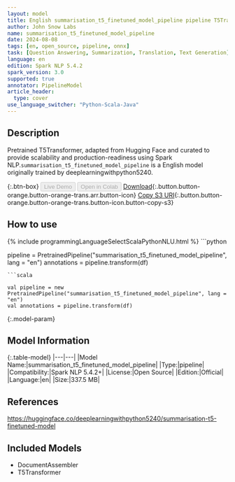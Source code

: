 ```yaml
---
layout: model
title: English summarisation_t5_finetuned_model_pipeline pipeline T5Transformer from deeplearningwithpython5240
author: John Snow Labs
name: summarisation_t5_finetuned_model_pipeline
date: 2024-08-08
tags: [en, open_source, pipeline, onnx]
task: [Question Answering, Summarization, Translation, Text Generation]
language: en
edition: Spark NLP 5.4.2
spark_version: 3.0
supported: true
annotator: PipelineModel
article_header:
  type: cover
use_language_switcher: "Python-Scala-Java"
---
```


## Description

Pretrained T5Transformer, adapted from Hugging Face and curated to provide scalability and production-readiness using Spark NLP.`summarisation_t5_finetuned_model_pipeline` is a English model originally trained by deeplearningwithpython5240.

{:.btn-box}
<button class="button button-orange" disabled>Live Demo</button>
<button class="button button-orange" disabled>Open in Colab</button>
[Download](https://s3.amazonaws.com/auxdata.johnsnowlabs.com/public/models/summarisation_t5_finetuned_model_pipeline_en_5.4.2_3.0_1723113562364.zip){:.button.button-orange.button-orange-trans.arr.button-icon}
[Copy S3 URI](s3://auxdata.johnsnowlabs.com/public/models/summarisation_t5_finetuned_model_pipeline_en_5.4.2_3.0_1723113562364.zip){:.button.button-orange.button-orange-trans.button-icon.button-copy-s3}

## How to use



<div class="tabs-box" markdown="1">
{% include programmingLanguageSelectScalaPythonNLU.html %}
```python

pipeline = PretrainedPipeline("summarisation_t5_finetuned_model_pipeline", lang = "en")
annotations =  pipeline.transform(df)   

```
```scala

val pipeline = new PretrainedPipeline("summarisation_t5_finetuned_model_pipeline", lang = "en")
val annotations = pipeline.transform(df)

```
</div>

{:.model-param}
## Model Information

{:.table-model}
|---|---|
|Model Name:|summarisation_t5_finetuned_model_pipeline|
|Type:|pipeline|
|Compatibility:|Spark NLP 5.4.2+|
|License:|Open Source|
|Edition:|Official|
|Language:|en|
|Size:|337.5 MB|

## References

https://huggingface.co/deeplearningwithpython5240/summarisation-t5-finetuned-model

## Included Models

- DocumentAssembler
- T5Transformer